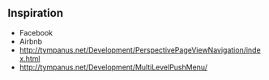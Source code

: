 


## Inspiration


- Facebook 
- Airbnb
- http://tympanus.net/Development/PerspectivePageViewNavigation/index.html
- http://tympanus.net/Development/MultiLevelPushMenu/